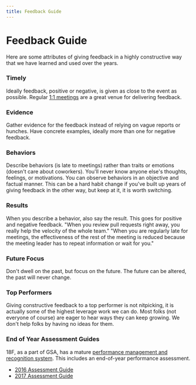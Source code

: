```yaml
---
title: Feedback Guide
---
```

# Feedback Guide

Here are some attributes of giving feedback in a highly constructive way that we have learned and used over the years.

### Timely
Ideally feedback, positive or negative, is given as close to the event as possible. Regular [1:1 meetings](https://handbook.18f.gov/one-on-ones/) are a great venue for delivering feedback.

### Evidence
Gather evidence for the feedback instead of relying on vague reports or hunches. Have concrete examples, ideally more than one for negative feedback.

### Behaviors
Describe behaviors (is late to meetings) rather than traits or emotions (doesn't care about coworkers). You'll never know anyone else's thoughts, feelings, or motivations. You can observe behaviors in an objective and factual manner. This can be a hard habit change if you've built up years of giving feedback in the other way, but keep at it, it is worth switching.

### Results
When you describe a behavior, also say the result. This goes for positive and negative feedback. "When you review pull requests right away, you really help the velocity of the whole team." "When you are regularly late for meetings, the effectiveness of the rest of the meeting is reduced because the meeting leader has to repeat information or wait for you."

### Future Focus
Don't dwell on the past, but focus on the future. The future can be altered, the past will never change.

### Top Performers
Giving constructive feedback to a top performer is not nitpicking, it is actually some of the highest leverage work we can do. Most folks (not everyone of course) are eager to hear ways they can keep growing. We don't help folks by having no ideas for them. 

### End of Year Assessment Guides

18F, as a part of GSA, has a mature [performance management and recognition system](https://insite.gsa.gov/portal/content/500278). 
This includes an end-of-year performance assessment.

* [2016 Assessment Guide]({{site.baseurl}}/people/2016-Assessment-Guide)
* [2017 Assessment Guide]({{site.baseurl}}/people/2017-Assessment-Guide)

